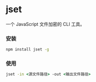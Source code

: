 # jset

一个 JavaScript 文件加密的 CLI 工具。

### 安装

```cmd
npm install jset -g
```

### 使用

```cmd
jset -in <源文件路径> -out <输出文件路径>
```
